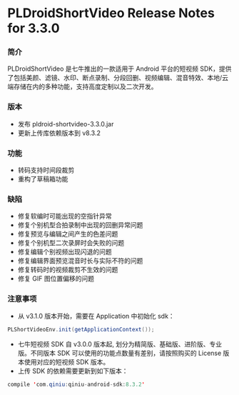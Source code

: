 # PLDroidShortVideo Release Notes for 3.3.0

### 简介

PLDroidShortVideo 是七牛推出的一款适用于 Android 平台的短视频 SDK，提供了包括美颜、滤镜、水印、断点录制、分段回删、视频编辑、混音特效、本地/云端存储在内的多种功能，支持高度定制以及二次开发。

### 版本

* 发布 pldroid-shortvideo-3.3.0.jar
* 更新上传库依赖版本到 v8.3.2

### 功能

* 转码支持时间段裁剪
* 重构了草稿箱功能

### 缺陷

* 修复软编时可能出现的空指针异常
* 修复个别机型合拍录制中出现的回删异常问题
* 修复预览与编辑之间产生的色差问题
* 修复个别机型二次录屏时会失败的问题
* 修复编辑个别视频出现闪退的问题
* 修复编辑界面预览混音时长与实际不符的问题
* 修复转码时的视频裁剪不生效的问题
* 修复 GIF 图位置偏移的问题

### 注意事项

* 从 v3.1.0 版本开始，需要在 Application 中初始化 sdk：

```java
PLShortVideoEnv.init(getApplicationContext());
```

* 七牛短视频 SDK 自 v3.0.0 版本起, 划分为精简版、基础版、进阶版、专业版。不同版本 SDK 可以使用的功能点数量有差别，请按照购买的 License 版本使用对应的短视频 SDK 版本。
* 上传 SDK 的依赖需要更新到如下版本：

```java
compile 'com.qiniu:qiniu-android-sdk:8.3.2'
```
